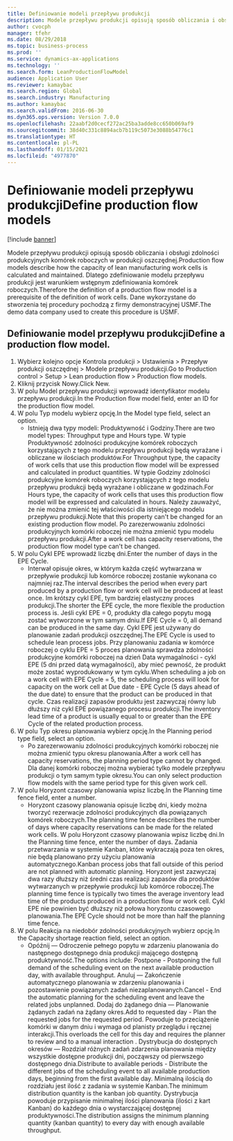 ```yaml
---
title: Definiowanie modeli przepływu produkcji
description: Modele przepływu produkcji opisują sposób obliczania i obsługi zdolności produkcyjnych komórek roboczych w produkcji oszczędnej.
author: cvocph
manager: tfehr
ms.date: 08/29/2018
ms.topic: business-process
ms.prod: ''
ms.service: dynamics-ax-applications
ms.technology: ''
ms.search.form: LeanProductionFlowModel
audience: Application User
ms.reviewer: kamaybac
ms.search.region: Global
ms.search.industry: Manufacturing
ms.author: kamaybac
ms.search.validFrom: 2016-06-30
ms.dyn365.ops.version: Version 7.0.0
ms.openlocfilehash: 22aabf2d0cecf272ac25ba3adde8cc650b069af9
ms.sourcegitcommit: 38d40c331c8894acb7b119c5073e3088b54776c1
ms.translationtype: HT
ms.contentlocale: pl-PL
ms.lasthandoff: 01/15/2021
ms.locfileid: "4977870"
---
```

# <a name="define-production-flow-models"></a><span data-ttu-id="bbdca-103">Definiowanie modeli przepływu produkcji</span><span class="sxs-lookup"><span data-stu-id="bbdca-103">Define production flow models</span></span>

[!include [banner](../../includes/banner.md)]

<span data-ttu-id="bbdca-104">Modele przepływu produkcji opisują sposób obliczania i obsługi zdolności produkcyjnych komórek roboczych w produkcji oszczędnej.</span><span class="sxs-lookup"><span data-stu-id="bbdca-104">Production flow models describe how the capacity of lean manufacturing work cells is calculated and maintained.</span></span> <span data-ttu-id="bbdca-105">Dlatego zdefiniowanie modelu przepływu produkcji jest warunkiem wstępnym zdefiniowania komórek roboczych.</span><span class="sxs-lookup"><span data-stu-id="bbdca-105">Therefore the definition of a production flow model is a prerequisite of the definition of work cells.</span></span> <span data-ttu-id="bbdca-106">Dane wykorzystane do stworzenia tej procedury pochodzą z firmy demonstracyjnej USMF.</span><span class="sxs-lookup"><span data-stu-id="bbdca-106">The demo data company used to create this procedure is USMF.</span></span>


## <a name="define-a-production-flow-model"></a><span data-ttu-id="bbdca-107">Definiowanie model przepływu produkcji</span><span class="sxs-lookup"><span data-stu-id="bbdca-107">Define a production flow model.</span></span> 
1. <span data-ttu-id="bbdca-108">Wybierz kolejno opcje Kontrola produkcji > Ustawienia > Przepływ produkcji oszczędnej > Modele przepływu produkcji.</span><span class="sxs-lookup"><span data-stu-id="bbdca-108">Go to Production control > Setup > Lean production flow > Production flow models.</span></span>
2. <span data-ttu-id="bbdca-109">Kliknij przycisk Nowy.</span><span class="sxs-lookup"><span data-stu-id="bbdca-109">Click New.</span></span>
3. <span data-ttu-id="bbdca-110">W polu Model przepływu produkcji wprowadź identyfikator modelu przepływu produkcji.</span><span class="sxs-lookup"><span data-stu-id="bbdca-110">In the Production flow model field, enter an ID for the production flow model.</span></span>
4. <span data-ttu-id="bbdca-111">W polu Typ modelu wybierz opcję.</span><span class="sxs-lookup"><span data-stu-id="bbdca-111">In the Model type field, select an option.</span></span>
    * <span data-ttu-id="bbdca-112">Istnieją dwa typy modeli: Produktywność i Godziny.</span><span class="sxs-lookup"><span data-stu-id="bbdca-112">There are two model types: Throughput type and Hours type.</span></span> <span data-ttu-id="bbdca-113">W typie Produktywność zdolności produkcyjne komórek roboczych korzystających z tego modelu przepływu produkcji będą wyrażane i obliczane w ilościach produktów.</span><span class="sxs-lookup"><span data-stu-id="bbdca-113">For Throughput type, the capacity of work cells that use this production flow model will be expressed and calculated in product quantities.</span></span> <span data-ttu-id="bbdca-114">W typie Godziny zdolności produkcyjne komórek roboczych korzystających z tego modelu przepływu produkcji będą wyrażane i obliczane w godzinach.</span><span class="sxs-lookup"><span data-stu-id="bbdca-114">For Hours type, the capacity of work cells that uses this production flow model will be expressed and calculated in hours.</span></span> <span data-ttu-id="bbdca-115">Należy zauważyć, że nie można zmienić tej właściwości dla istniejącego modelu przepływu produkcji.</span><span class="sxs-lookup"><span data-stu-id="bbdca-115">Note that this property can't be changed for an existing production flow model.</span></span> <span data-ttu-id="bbdca-116">Po zarezerwowaniu zdolności produkcyjnych komórki roboczej nie można zmienić typu modelu przepływu produkcji.</span><span class="sxs-lookup"><span data-stu-id="bbdca-116">After a work cell has capacity reservations, the production flow model type can't be changed.</span></span>  
5. <span data-ttu-id="bbdca-117">W polu Cykl EPE wprowadź liczbę dni.</span><span class="sxs-lookup"><span data-stu-id="bbdca-117">Enter the number of days in the EPE Cycle.</span></span>
    * <span data-ttu-id="bbdca-118">Interwał opisuje okres, w którym każda część wytwarzana w przepływie produkcji lub komórce roboczej zostanie wykonana co najmniej raz.</span><span class="sxs-lookup"><span data-stu-id="bbdca-118">The interval describes the period when every part produced by a production flow or work cell will be produced at least once.</span></span> <span data-ttu-id="bbdca-119">Im krótszy cykl EPE, tym bardziej elastyczny proces produkcji.</span><span class="sxs-lookup"><span data-stu-id="bbdca-119">The shorter the EPE cycle, the more flexible the production process is.</span></span> <span data-ttu-id="bbdca-120">Jeśli cykl EPE = 0, produkty dla całego popytu mogą zostać wytworzone w tym samym dniu.</span><span class="sxs-lookup"><span data-stu-id="bbdca-120">If EPE Cycle = 0, all demand can be produced in the same day.</span></span> <span data-ttu-id="bbdca-121">Cykl EPE jest używany do planowanie zadań produkcji oszczędnej.</span><span class="sxs-lookup"><span data-stu-id="bbdca-121">The EPE Cycle is used to schedule lean process jobs.</span></span> <span data-ttu-id="bbdca-122">Przy planowaniu zadania w komórce roboczej o cyklu EPE = 5 proces planowania sprawdza zdolności produkcyjne komórki roboczej na dzień Data wymagalności - cykl EPE (5 dni przed datą wymagalności), aby mieć pewność, że produkt może zostać wyprodukowany w tym cyklu.</span><span class="sxs-lookup"><span data-stu-id="bbdca-122">When scheduling a job on a work cell with EPE Cycle = 5, the scheduling process will look for capacity on the work cell at Due date - EPE Cycle (5 days ahead of the due date) to ensure that the product can be produced in that cycle.</span></span> <span data-ttu-id="bbdca-123">Czas realizacji zapasów produktu jest zazwyczaj równy lub dłuższy niż cykl EPE powiązanego procesu produkcji.</span><span class="sxs-lookup"><span data-stu-id="bbdca-123">The inventory lead time of a product is usually equal to or greater than the EPE Cycle of the related production process.</span></span>  
6. <span data-ttu-id="bbdca-124">W polu Typ okresu planowania wybierz opcję.</span><span class="sxs-lookup"><span data-stu-id="bbdca-124">In the Planning period type field, select an option.</span></span>
    * <span data-ttu-id="bbdca-125">Po zarezerwowaniu zdolności produkcyjnych komórki roboczej nie można zmienić typu okresu planowania.</span><span class="sxs-lookup"><span data-stu-id="bbdca-125">After a work cell has capacity reservations, the planning period type cannot by changed.</span></span> <span data-ttu-id="bbdca-126">Dla danej komórki roboczej można wybierać tylko modele przepływu produkcji o tym samym typie okresu.</span><span class="sxs-lookup"><span data-stu-id="bbdca-126">You can only select production flow models with the same period type for this given work cell.</span></span>  
7. <span data-ttu-id="bbdca-127">W polu Horyzont czasowy planowania wpisz liczbę.</span><span class="sxs-lookup"><span data-stu-id="bbdca-127">In the Planning time fence field, enter a number.</span></span>
    * <span data-ttu-id="bbdca-128">Horyzont czasowy planowania opisuje liczbę dni, kiedy można tworzyć rezerwacje zdolności produkcyjnych dla powiązanych komórek roboczych.</span><span class="sxs-lookup"><span data-stu-id="bbdca-128">The planning time fence describes the number of days where capacity reservations can be made for the related work cells.</span></span> <span data-ttu-id="bbdca-129">W polu Horyzont czasowy planowania wpisz liczbę dni.</span><span class="sxs-lookup"><span data-stu-id="bbdca-129">In the Planning time fence, enter the number of days.</span></span>   <span data-ttu-id="bbdca-130">Zadania przetwarzania w systemie Kanban, które wykraczają poza ten okres, nie będą planowano przy użyciu planowania automatycznego.</span><span class="sxs-lookup"><span data-stu-id="bbdca-130">Kanban process jobs that fall outside of this period are not planned with automatic planning.</span></span> <span data-ttu-id="bbdca-131">Horyzont jest zazwyczaj dwa razy dłuższy niż średni czas realizacji zapasów dla produktów wytwarzanych w przepływie produkcji lub komórce roboczej.</span><span class="sxs-lookup"><span data-stu-id="bbdca-131">The planning time fence is typically two times the average inventory lead time of the products produced in a production flow or work cell.</span></span> <span data-ttu-id="bbdca-132">Cykl EPE nie powinien być dłuższy niż połowa horyzontu czasowego planowania.</span><span class="sxs-lookup"><span data-stu-id="bbdca-132">The EPE Cycle should not be more than half the planning time fence.</span></span>     
8. <span data-ttu-id="bbdca-133">W polu Reakcja na niedobór zdolności produkcyjnych wybierz opcję.</span><span class="sxs-lookup"><span data-stu-id="bbdca-133">In the Capacity shortage reaction field, select an option.</span></span>
    * <span data-ttu-id="bbdca-134">Opóźnij — Odroczenie pełnego popytu w zdarzeniu planowania do następnego dostępnego dnia produkcji mającego dostępną produktywność.</span><span class="sxs-lookup"><span data-stu-id="bbdca-134">The options include:   Postpone - Postponing the full demand of the scheduling event on the next available production day, with available throughput.</span></span> <span data-ttu-id="bbdca-135">Anuluj — Zakończenie automatycznego planowania w zdarzeniu planowania i pozostawienie powiązanych zadań niezaplanowanych.</span><span class="sxs-lookup"><span data-stu-id="bbdca-135">Cancel - End the automatic planning for the scheduling event and leave the related jobs unplanned.</span></span>   <span data-ttu-id="bbdca-136">Dodaj do żądanego dnia — Planowanie żądanych zadań na żądany okres.</span><span class="sxs-lookup"><span data-stu-id="bbdca-136">Add to requested day - Plan the requested jobs for the requested period.</span></span> <span data-ttu-id="bbdca-137">Powoduje to przeciążenie komórki w danym dniu i wymaga od planisty przeglądu i ręcznej interakcji.</span><span class="sxs-lookup"><span data-stu-id="bbdca-137">This overloads the cell for this day and requires the planner to review and to a manual interaction .</span></span>   <span data-ttu-id="bbdca-138">Dystrybucja do dostępnych okresów — Rozdział różnych zadań zdarzenia planowania między wszystkie dostępne produkcji dni, począwszy od pierwszego dostępnego dnia.</span><span class="sxs-lookup"><span data-stu-id="bbdca-138">Distribute to available periods - Distribute the different jobs of the scheduling event to all available production days, beginning from the first available day.</span></span> <span data-ttu-id="bbdca-139">Minimalną ilością do rozdziału jest ilość z zadania w systemie Kanban.</span><span class="sxs-lookup"><span data-stu-id="bbdca-139">The minimum distribution quantity is the kanban job quantity.</span></span> <span data-ttu-id="bbdca-140">Dystrybucja powoduje przypisanie minimalnej ilości planowania (ilości z kart Kanban) do każdego dnia o wystarczającej dostępnej produktywności.</span><span class="sxs-lookup"><span data-stu-id="bbdca-140">The distribution assigns the minimum planning quantity (kanban quantity) to every day with enough available throughput.</span></span>  

